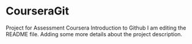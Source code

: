 # CourseraGit
Project for Assessment Coursera Introduction to Github
I am editing the README file. Adding some more details about the project description.

